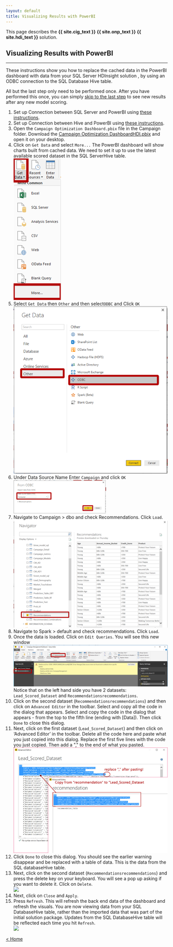 ```yaml
---
layout: default
title: Visualizing Results with PowerBI
---
```


<div class="alert alert-success" role="alert"> This page describes the 
<strong>
<span class="cig">{{ site.cig_text }}</span>
<span class="onp">{{ site.onp_text }}</span>
<span class="hdi">{{ site.hdi_text }}</span> 
</strong>
solution.
</div> 

## Visualizing Results with PowerBI
-----------------------------------

These instructions show you how to replace the cached data in the PowerBI dashboard with data from your <span class="sql">SQL Server</span>
<span class="hdi">HDInsight</span> solution , by using an ODBC connection to the 
<span class="sql">SQL Database</span>
<span class="hdi">Hive</span> table. 

All but the last step only need to be performed once. After you have performed this once, you can simply <a href="#laststep">
skip to the last step</a> to see new results after any new model scoring. 
<ol>
<li class="sql"> Set up Connection between SQL Server and PowerBI  using <a href="ODBC.html">these instructions</a>.
</li>
<li class="hdi"> Set up Connection between Hive and PowerBI  using <a href="ODBC.html">these instructions</a>.
</li>
<li> 	<span class="sql">Open the <code class>Campaign Optimization Dashboard.pbix</code> file in the Campaign folder.</span>
<span class="hdi">Download the <a href="{{ site.pbix_url }}">Campaign Optimization DashboardHDI.pbix</a> and open it on your desktop.</span></li>
<li> Click on <code>Get Data</code> and select <code>More...</code>
The PowerBI dashboard will show charts built from cached data. We need to set it up to use the latest available scored dataset in the <span class="sql">SQL Server</span><span class="hdi">Hive table</span>.
 <br/>
 <img src="images/vis1.png" >
</li>

<li> 	Select <code>Get Data</code> then <code>Other</code> and then select<code>ODBC</code> and Click <code>OK</code>
 <br/>
 <img src="images/vis2.png" >
</li>

<li> 	Under Data Source Name Enter <code>Campaign</code> and click <code>OK</code>
 <br/>
 <img src="images/vis3.png" width="60%" >
</li>

<li class="sql">	Navigate to Campaign >  dbo and check Recommendations. Click <code>Load</code>.
 <br/>
 <img src="images/vis4.png"  >
</li>
<li class="hdi">Navigate to Spark > default and check recommendations.  Click <code>Load</code>.
</li>

<li> 	Once the data is loaded. Click on <code>Edit Queries</code>. You will see this new window
 <br/>
 <img src="images/vis5.png"  >
    Notice that on the left hand side you have 2 datasets: <code>Lead_Scored_Dataset</code> and <code class="sql">Recommendations</code><code class="hdi">recommendations</code>. 
</li>

<li> 	Click on the second dataset (<code class="sql">Recommendations</code><code class="hdi">recommendations</code>) and then click on <code>Advanced Editor</code> in the toolbar. 
<span class="sql">Select and copy all the code in the dialog that appears.</span>  
<span class="hdi">Select and copy the code in the dialog that appears - from the top to the fifth line (ending with [Data]).</span>  
Then click <code>Done</code> to close this dialog.
</li>

<li> 	Next, click on the first dataset (<code>Lead_Scored_Dataset</code>) and then click on ‘Advanced Editor’ in the toolbar. 
<span class="sql">Delete all the code here and paste what you just copied into this dialog.</span>
<span class="hdi">Replace the first five lines with the code you just copied.  Then add a "," to the end of what you pasted.
<br/>
<img src="images/odbchdi.jpg">
</span>
</li>

<li>
Click <code>Done</code> to close this dialog.  You should see the earlier warning disappear and be replaced with a table of data.  This is the data from the <span class="sql">SQL database</span><span class="hdi">Hive table</span>.  
</li>

<li> 	Next, click on the second dataset (<code class="sql">Recommendations</code><code class="hdi">recommendations</code>)  and press the delete key on your keyboard. You will see a pop up asking if you want to delete it. Click on <code>Delete</code>.  
 <br/>
 <img src="images/vis8.png"  >
</li>

<li> 	Next, click on <code>Close</code> and <code>Apply</code>. 
 <br/>
 <a name="laststep" id="laststep"></a>
</li>

<li> 	Press <code>Refresh</code>. This will refresh the back end data of the dashboard and refresh the visuals.  You are now viewing data from your <span class="sql">SQL Database</span><span class="hdi">Hive table</span>, rather than the imported data that was part of the initial solution package.  Updates from the <span class="sql">SQL Database</span><span class="hdi">Hive table</span> will be reflected each time you hit <code>Refresh</code>. 
 <br/>
 <img src="images/vis10.png" >
</li>
</ol>

[&lt; Home](index.html)